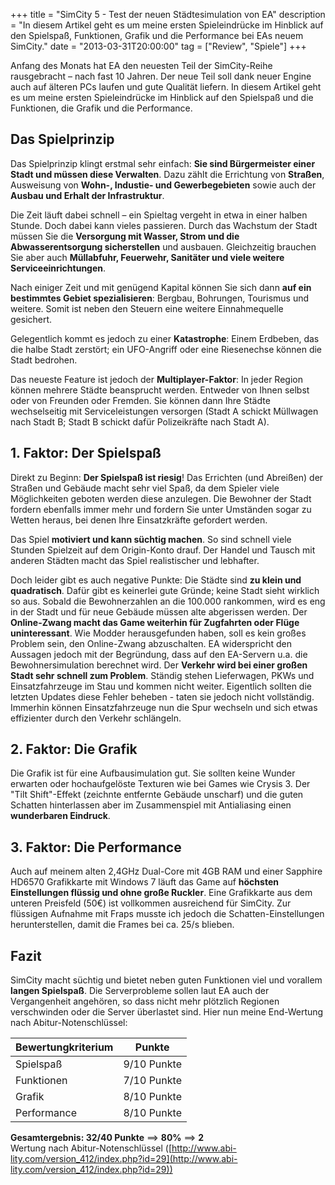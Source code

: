 +++
title       = "SimCity 5 - Test der neuen Städtesimulation von EA"
description = "In diesem Artikel geht es um meine ersten Spieleindrücke im Hinblick auf den Spielspaß, Funktionen, Grafik und die Performance bei EAs neuem SimCity."
date        = "2013-03-31T20:00:00"
tag         = ["Review", "Spiele"]
+++

Anfang des Monats hat EA den neuesten Teil der SimCity-Reihe rausgebracht – nach fast 10 Jahren. Der neue Teil soll dank neuer Engine auch auf älteren PCs laufen und gute Qualität liefern.
In diesem Artikel geht es um meine ersten Spieleindrücke im Hinblick auf den Spielspaß und die Funktionen, die Grafik und die Performance.

<!--more-->

## Das Spielprinzip
Das Spielprinzip klingt erstmal sehr einfach: **Sie sind Bürgermeister einer Stadt und müssen diese Verwalten**. Dazu zählt die Errichtung von **Straßen**, Ausweisung von **Wohn-, Industie- und Gewerbegebieten** sowie auch der **Ausbau und Erhalt der Infrastruktur**.

Die Zeit läuft dabei schnell – ein Spieltag vergeht in etwa in einer halben Stunde. Doch dabei kann vieles passieren. Durch das Wachstum der Stadt müssen Sie die **Versorgung mit Wasser, Strom und die Abwasserentsorgung sicherstellen** und ausbauen. Gleichzeitig brauchen Sie aber auch **Müllabfuhr, Feuerwehr, Sanitäter und viele weitere Serviceeinrichtungen**.

Nach einiger Zeit und mit genügend Kapital können Sie sich dann **auf ein bestimmtes Gebiet spezialisieren**: Bergbau, Bohrungen, Tourismus und weitere. Somit ist neben den Steuern eine weitere Einnahmequelle gesichert.

Gelegentlich kommt es jedoch zu einer **Katastrophe**: Einem Erdbeben, das die halbe Stadt zerstört; ein UFO-Angriff oder eine Riesenechse können die Stadt bedrohen.

Das neueste Feature ist jedoch der **Multiplayer-Faktor**: In jeder Region können mehrere Städte beansprucht werden. Entweder von Ihnen selbst oder von Freunden oder Fremden. Sie können dann Ihre Städte wechselseitig mit Serviceleistungen versorgen (Stadt A schickt Müllwagen nach Stadt B; Stadt B schickt dafür Polizeikräfte nach Stadt A).

## 1. Faktor: Der Spielspaß
Direkt zu Beginn: **Der Spielspaß ist riesig**! Das Errichten (und Abreißen) der Straßen und Gebäude macht sehr viel Spaß, da dem Spieler viele Möglichkeiten geboten werden diese anzulegen. Die Bewohner der Stadt fordern ebenfalls immer mehr und fordern Sie unter Umständen sogar zu Wetten heraus, bei denen Ihre Einsatzkräfte gefordert werden.

Das Spiel **motiviert und kann süchtig machen**. So sind schnell viele Stunden Spielzeit auf dem Origin-Konto drauf. Der Handel und Tausch mit anderen Städten macht das Spiel realistischer und lebhafter.

Doch leider gibt es auch negative Punkte: Die Städte sind **zu klein und quadratisch**. Dafür gibt es keinerlei gute Gründe; keine Stadt sieht wirklich so aus. Sobald die Bewohnerzahlen an die 100.000 rankommen, wird es eng in der Stadt und für neue Gebäude müssen alte abgerissen werden.
Der **Online-Zwang macht das Game weiterhin für Zugfahrten oder Flüge uninteressant**. Wie Modder herausgefunden haben, soll es kein großes Problem sein, den Online-Zwang abzuschalten. EA widerspricht den Aussagen jedoch mit der Begründung, dass auf den EA-Servern u.a. die Bewohnersimulation berechnet wird.
Der **Verkehr wird bei einer großen Stadt sehr schnell zum Problem**. Ständig stehen Lieferwagen, PKWs und Einsatzfahrzeuge im Stau und kommen nicht weiter. Eigentlich sollten die letzten Updates diese Fehler beheben - taten sie jedoch nicht vollständig. Immerhin können Einsatzfahrzeuge nun die Spur wechseln und sich etwas effizienter durch den Verkehr schlängeln.

## 2. Faktor: Die Grafik
Die Grafik ist für eine Aufbausimulation gut. Sie sollten keine Wunder erwarten oder hochaufgelöste Texturen wie bei Games wie Crysis 3. Der "Tilt Shift"-Effekt (zeichnte entfernte Gebäude unscharf) und die guten Schatten hinterlassen aber im Zusammenspiel mit Antialiasing einen **wunderbaren Eindruck**.

## 3. Faktor: Die Performance
Auch auf meinem alten 2,4GHz Dual-Core mit 4GB RAM und einer Sapphire HD6570 Grafikkarte mit Windows 7 läuft das Game auf **höchsten Einstellungen flüssig und ohne große Ruckler**. Eine Grafikkarte aus dem unteren Preisfeld (50€) ist vollkommen ausreichend für SimCity.
Zur flüssigen Aufnahme mit Fraps musste ich jedoch die Schatten-Einstellungen herunterstellen, damit die Frames bei ca. 25/s blieben.

## Fazit
SimCity macht süchtig und bietet neben guten Funktionen viel und vorallem **langen Spielspaß**. Die Serverprobleme sollen laut EA auch der Vergangenheit angehören, so dass nicht mehr plötzlich Regionen verschwinden oder die Server überlastet sind. Hier nun meine End-Wertung nach Abitur-Notenschlüssel:

Bewertungkriterium | Punkte
-------------------|------------
Spielspaß          | 9/10 Punkte
Funktionen         | 7/10 Punkte
Grafik             | 8/10 Punkte
Performance        | 8/10 Punkte


**Gesamtergebnis: 32/40 Punkte** ==> **80%** ==> **2**  
Wertung nach Abitur-Notenschlüssel ([http://www.abi-lity.com/version_412/index.php?id=29](http://www.abi-lity.com/version_412/index.php?id=29))
